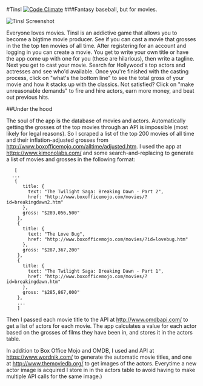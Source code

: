 #Tinsl
[![Code Climate](https://codeclimate.com/github/wakelank/Tinsl/badges/gpa.svg)](https://codeclimate.com/github/wakelank/Tinsl)
###Fantasy baseball, but for movies.

![Tinsl Screenshot](/screenshots/TinslScreenshot.gif)

Everyone loves movies.  Tinsl is an addictive game that allows you to become a bigtime movie producer.  See if you can cast a movie that grosses in the the top ten movies of all time.  After registering for an account and logging in you can create a movie.  You get to write your own title or have the app come up with one for you (these are hilarious), then write a tagline.  Next you get to cast your movie.  Search for Hollywood's top actors and actresses and see who'd available. Once you're finished with the casting process, click on "what's the bottom line" to see the total gross of your movie and how it stacks up with the classics.  Not satisfied?  Click on "make unreasonable demands" to fire and hire actors, earn more money, and beat out previous hits.


##Under the hood

The soul of the app is the database of movies and actors.  Automatically getting the grosses of the top movies through an API is impossible (most likely for legal reasons).  So I scraped a list of the top 200 movies of all time and their inflation-adjusted grosses from http://www.boxofficemojo.com/alltime/adjusted.htm.  I used the app at https://www.kimonolabs.com/ and some search-and-replacing to generate a list of movies and grosses in the following format:
```
   [
  ...
   {
      title: {
        text: "The Twilight Saga: Breaking Dawn - Part 2",
        href: "http://www.boxofficemojo.com/movies/?id=breakingdawn2.htm"
      },
      gross: "$289,056,500"
    },
    {
      title: {
        text: "The Love Bug",
        href: "http://www.boxofficemojo.com/movies/?id=lovebug.htm"
      },
      gross: "$287,367,200"
    },
    {
      title: {
        text: "The Twilight Saga: Breaking Dawn - Part 1",
        href: "http://www.boxofficemojo.com/movies/?id=breakingdawn.htm"
      },
      gross: "$285,867,000"
    },
    ...
    ]
```
Then I passed each movie title to the API at http://www.omdbapi.com/ to get a list of actors for each movie.  The app calculates a value for each actor based on the grosses of films they have been in, and stores it in the actors table.

In addition to Box Office Mojo and OMDB, I used and API at https://www.wordnik.com/ to generate the automatic movie titles, and one at http://www.themoviedb.org/ to get images of the actors.  Everytime a new actor image is acquired I store in in the actors table to avoid having to make multiple API calls for the same image.)
